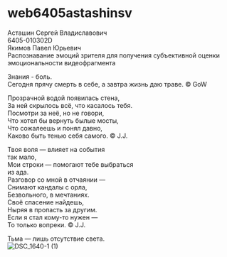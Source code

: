 # web6405astashinsv

Асташин Сергей Владиславович  
6405-010302D  
Якимов Павел Юрьевич  
Распознавание эмоций зрителя для получения субъективной оценки эмоциональности видеофрагмента  

Знания - боль.  
Сегодня прячу смерть в себе, а завтра жизнь даю траве. © GoW  

Прозрачной водой появилась стена,  
За ней скрылось всё, что касалось тебя.  
Посмотри за неё, но не говори,  
Что хотел бы вернуть былые мосты,  
Что сожалеешь и понял давно,  
Каково быть тенью себя самого. © J.J.  
  
Твоя воля — влияет на события   
          так мало,  
Мои строки — помогают тебе выбраться  
          из ада.  
Разговор со мной в отчаянии —  
Снимают кандалы с орла,  
Безвольного, в мечтаниях.  
Своё спасение найдешь,  
Ныряя в пропасть за другим.  
Если я стал кому-то нужен —  
То только вопреки. © J.J.  
  
  
  
  
  
Тьма — лишь отсутствие света.  
![DSC_1640-1 (1)](https://github.com/user-attachments/assets/517007d8-048d-483a-8c4b-7d63362704a1)
